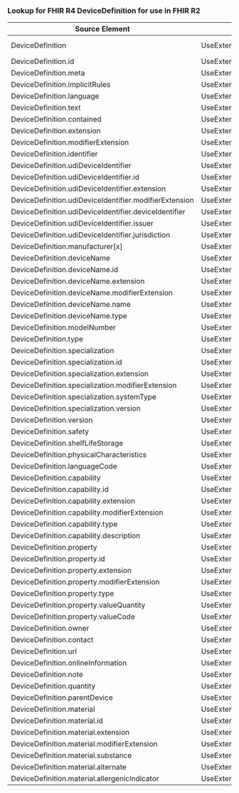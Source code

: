 ### Lookup for FHIR R4 DeviceDefinition for use in FHIR R2

| Source Element | Usage | Target |
| -------------- | ----- | ------ |
| DeviceDefinition | UseExtension | http://hl7.org/fhir/4.0/StructureDefinition/extension-DeviceDefinition |
| DeviceDefinition.id | UseExtensionFromAncestor | - |
| DeviceDefinition.meta | UseExtensionFromAncestor | - |
| DeviceDefinition.implicitRules | UseExtensionFromAncestor | - |
| DeviceDefinition.language | UseExtensionFromAncestor | - |
| DeviceDefinition.text | UseExtensionFromAncestor | - |
| DeviceDefinition.contained | UseExtensionFromAncestor | - |
| DeviceDefinition.extension | UseExtensionFromAncestor | - |
| DeviceDefinition.modifierExtension | UseExtensionFromAncestor | - |
| DeviceDefinition.identifier | UseExtensionFromAncestor | - |
| DeviceDefinition.udiDeviceIdentifier | UseExtensionFromAncestor | - |
| DeviceDefinition.udiDeviceIdentifier.id | UseExtensionFromAncestor | - |
| DeviceDefinition.udiDeviceIdentifier.extension | UseExtensionFromAncestor | - |
| DeviceDefinition.udiDeviceIdentifier.modifierExtension | UseExtensionFromAncestor | - |
| DeviceDefinition.udiDeviceIdentifier.deviceIdentifier | UseExtensionFromAncestor | - |
| DeviceDefinition.udiDeviceIdentifier.issuer | UseExtensionFromAncestor | - |
| DeviceDefinition.udiDeviceIdentifier.jurisdiction | UseExtensionFromAncestor | - |
| DeviceDefinition.manufacturer[x] | UseExtensionFromAncestor | - |
| DeviceDefinition.deviceName | UseExtensionFromAncestor | - |
| DeviceDefinition.deviceName.id | UseExtensionFromAncestor | - |
| DeviceDefinition.deviceName.extension | UseExtensionFromAncestor | - |
| DeviceDefinition.deviceName.modifierExtension | UseExtensionFromAncestor | - |
| DeviceDefinition.deviceName.name | UseExtensionFromAncestor | - |
| DeviceDefinition.deviceName.type | UseExtensionFromAncestor | - |
| DeviceDefinition.modelNumber | UseExtensionFromAncestor | - |
| DeviceDefinition.type | UseExtensionFromAncestor | - |
| DeviceDefinition.specialization | UseExtensionFromAncestor | - |
| DeviceDefinition.specialization.id | UseExtensionFromAncestor | - |
| DeviceDefinition.specialization.extension | UseExtensionFromAncestor | - |
| DeviceDefinition.specialization.modifierExtension | UseExtensionFromAncestor | - |
| DeviceDefinition.specialization.systemType | UseExtensionFromAncestor | - |
| DeviceDefinition.specialization.version | UseExtensionFromAncestor | - |
| DeviceDefinition.version | UseExtensionFromAncestor | - |
| DeviceDefinition.safety | UseExtensionFromAncestor | - |
| DeviceDefinition.shelfLifeStorage | UseExtensionFromAncestor | - |
| DeviceDefinition.physicalCharacteristics | UseExtensionFromAncestor | - |
| DeviceDefinition.languageCode | UseExtensionFromAncestor | - |
| DeviceDefinition.capability | UseExtensionFromAncestor | - |
| DeviceDefinition.capability.id | UseExtensionFromAncestor | - |
| DeviceDefinition.capability.extension | UseExtensionFromAncestor | - |
| DeviceDefinition.capability.modifierExtension | UseExtensionFromAncestor | - |
| DeviceDefinition.capability.type | UseExtensionFromAncestor | - |
| DeviceDefinition.capability.description | UseExtensionFromAncestor | - |
| DeviceDefinition.property | UseExtensionFromAncestor | - |
| DeviceDefinition.property.id | UseExtensionFromAncestor | - |
| DeviceDefinition.property.extension | UseExtensionFromAncestor | - |
| DeviceDefinition.property.modifierExtension | UseExtensionFromAncestor | - |
| DeviceDefinition.property.type | UseExtensionFromAncestor | - |
| DeviceDefinition.property.valueQuantity | UseExtensionFromAncestor | - |
| DeviceDefinition.property.valueCode | UseExtensionFromAncestor | - |
| DeviceDefinition.owner | UseExtensionFromAncestor | - |
| DeviceDefinition.contact | UseExtensionFromAncestor | - |
| DeviceDefinition.url | UseExtensionFromAncestor | - |
| DeviceDefinition.onlineInformation | UseExtensionFromAncestor | - |
| DeviceDefinition.note | UseExtensionFromAncestor | - |
| DeviceDefinition.quantity | UseExtensionFromAncestor | - |
| DeviceDefinition.parentDevice | UseExtensionFromAncestor | - |
| DeviceDefinition.material | UseExtensionFromAncestor | - |
| DeviceDefinition.material.id | UseExtensionFromAncestor | - |
| DeviceDefinition.material.extension | UseExtensionFromAncestor | - |
| DeviceDefinition.material.modifierExtension | UseExtensionFromAncestor | - |
| DeviceDefinition.material.substance | UseExtensionFromAncestor | - |
| DeviceDefinition.material.alternate | UseExtensionFromAncestor | - |
| DeviceDefinition.material.allergenicIndicator | UseExtensionFromAncestor | - |
